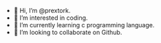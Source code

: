 - 👋 Hi, I’m @prextork.
- 👀 I’m interested in coding.
- 🌱 I’m currently learning c programming language.
- 💞️ I’m looking to collaborate on Github.


<!---
prextork/prextork is a ✨ special ✨ repository because its `README.md` (this file) appears on your GitHub profile.
You can click the Preview link to take a look at your changes.
--->
